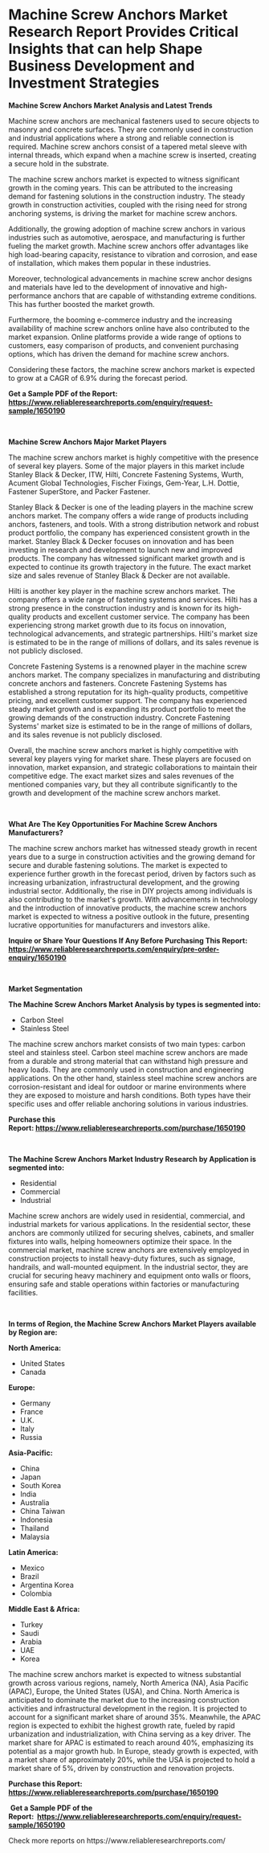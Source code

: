 <p><h1>Machine Screw Anchors Market Research Report Provides Critical Insights that can help Shape Business Development and Investment Strategies</h1></p><p><strong>Machine Screw Anchors Market Analysis and Latest Trends</strong></p>
<p><p>Machine screw anchors are mechanical fasteners used to secure objects to masonry and concrete surfaces. They are commonly used in construction and industrial applications where a strong and reliable connection is required. Machine screw anchors consist of a tapered metal sleeve with internal threads, which expand when a machine screw is inserted, creating a secure hold in the substrate.</p><p>The machine screw anchors market is expected to witness significant growth in the coming years. This can be attributed to the increasing demand for fastening solutions in the construction industry. The steady growth in construction activities, coupled with the rising need for strong anchoring systems, is driving the market for machine screw anchors.</p><p>Additionally, the growing adoption of machine screw anchors in various industries such as automotive, aerospace, and manufacturing is further fueling the market growth. Machine screw anchors offer advantages like high load-bearing capacity, resistance to vibration and corrosion, and ease of installation, which makes them popular in these industries.</p><p>Moreover, technological advancements in machine screw anchor designs and materials have led to the development of innovative and high-performance anchors that are capable of withstanding extreme conditions. This has further boosted the market growth.</p><p>Furthermore, the booming e-commerce industry and the increasing availability of machine screw anchors online have also contributed to the market expansion. Online platforms provide a wide range of options to customers, easy comparison of products, and convenient purchasing options, which has driven the demand for machine screw anchors.</p><p>Considering these factors, the machine screw anchors market is expected to grow at a CAGR of 6.9% during the forecast period.</p></p>
<p><strong>Get a Sample PDF of the Report:&nbsp; <a href="https://www.reliableresearchreports.com/enquiry/request-sample/1650190">https://www.reliableresearchreports.com/enquiry/request-sample/1650190</a></strong></p>
<p>&nbsp;</p>
<p><strong>Machine Screw Anchors Major Market Players</strong></p>
<p><p>The machine screw anchors market is highly competitive with the presence of several key players. Some of the major players in this market include Stanley Black & Decker, ITW, Hilti, Concrete Fastening Systems, Wurth, Acument Global Technologies, Fischer Fixings, Gem-Year, L.H. Dottie, Fastener SuperStore, and Packer Fastener.</p><p>Stanley Black & Decker is one of the leading players in the machine screw anchors market. The company offers a wide range of products including anchors, fasteners, and tools. With a strong distribution network and robust product portfolio, the company has experienced consistent growth in the market. Stanley Black & Decker focuses on innovation and has been investing in research and development to launch new and improved products. The company has witnessed significant market growth and is expected to continue its growth trajectory in the future. The exact market size and sales revenue of Stanley Black & Decker are not available.</p><p>Hilti is another key player in the machine screw anchors market. The company offers a wide range of fastening systems and services. Hilti has a strong presence in the construction industry and is known for its high-quality products and excellent customer service. The company has been experiencing strong market growth due to its focus on innovation, technological advancements, and strategic partnerships. Hilti's market size is estimated to be in the range of millions of dollars, and its sales revenue is not publicly disclosed.</p><p>Concrete Fastening Systems is a renowned player in the machine screw anchors market. The company specializes in manufacturing and distributing concrete anchors and fasteners. Concrete Fastening Systems has established a strong reputation for its high-quality products, competitive pricing, and excellent customer support. The company has experienced steady market growth and is expanding its product portfolio to meet the growing demands of the construction industry. Concrete Fastening Systems' market size is estimated to be in the range of millions of dollars, and its sales revenue is not publicly disclosed.</p><p>Overall, the machine screw anchors market is highly competitive with several key players vying for market share. These players are focused on innovation, market expansion, and strategic collaborations to maintain their competitive edge. The exact market sizes and sales revenues of the mentioned companies vary, but they all contribute significantly to the growth and development of the machine screw anchors market.</p></p>
<p>&nbsp;</p>
<p><strong>What Are The Key Opportunities For Machine Screw Anchors Manufacturers?</strong></p>
<p><p>The machine screw anchors market has witnessed steady growth in recent years due to a surge in construction activities and the growing demand for secure and durable fastening solutions. The market is expected to experience further growth in the forecast period, driven by factors such as increasing urbanization, infrastructural development, and the growing industrial sector. Additionally, the rise in DIY projects among individuals is also contributing to the market's growth. With advancements in technology and the introduction of innovative products, the machine screw anchors market is expected to witness a positive outlook in the future, presenting lucrative opportunities for manufacturers and investors alike.</p></p>
<p><strong>Inquire or Share Your Questions If Any Before Purchasing This Report: <a href="https://www.reliableresearchreports.com/enquiry/pre-order-enquiry/1650190">https://www.reliableresearchreports.com/enquiry/pre-order-enquiry/1650190</a></strong></p>
<p>&nbsp;</p>
<p><strong>Market Segmentation</strong></p>
<p><strong>The Machine Screw Anchors Market Analysis by types is segmented into:</strong></p>
<p><ul><li>Carbon Steel</li><li>Stainless Steel</li></ul></p>
<p><p>The machine screw anchors market consists of two main types: carbon steel and stainless steel. Carbon steel machine screw anchors are made from a durable and strong material that can withstand high pressure and heavy loads. They are commonly used in construction and engineering applications. On the other hand, stainless steel machine screw anchors are corrosion-resistant and ideal for outdoor or marine environments where they are exposed to moisture and harsh conditions. Both types have their specific uses and offer reliable anchoring solutions in various industries.</p></p>
<p><strong>Purchase this Report:&nbsp;<a href="https://www.reliableresearchreports.com/purchase/1650190">https://www.reliableresearchreports.com/purchase/1650190</a></strong></p>
<p>&nbsp;</p>
<p><strong>The Machine Screw Anchors Market Industry Research by Application is segmented into:</strong></p>
<p><ul><li>Residential</li><li>Commercial</li><li>Industrial</li></ul></p>
<p><p>Machine screw anchors are widely used in residential, commercial, and industrial markets for various applications. In the residential sector, these anchors are commonly utilized for securing shelves, cabinets, and smaller fixtures into walls, helping homeowners optimize their space. In the commercial market, machine screw anchors are extensively employed in construction projects to install heavy-duty fixtures, such as signage, handrails, and wall-mounted equipment. In the industrial sector, they are crucial for securing heavy machinery and equipment onto walls or floors, ensuring safe and stable operations within factories or manufacturing facilities.</p></p>
<p>&nbsp;</p>
<p><strong>In terms of Region, the Machine Screw Anchors Market Players available by Region are:</strong></p>
<p>
    <p> <strong> North America: </strong>
        <ul>
            <li>United States</li>
            <li>Canada</li>
        </ul>
        </p> 
    <p> <strong> Europe: </strong>
        <ul>
            <li>Germany</li>
            <li>France</li>
            <li>U.K.</li>
            <li>Italy</li>
            <li>Russia</li>
        </ul>
        </p> 
    <p> <strong> Asia-Pacific: </strong>
        <ul>
            <li>China</li>
            <li>Japan</li>
            <li>South Korea</li>
            <li>India</li>
            <li>Australia</li>
            <li>China Taiwan</li>
            <li>Indonesia</li>
            <li>Thailand</li>
            <li>Malaysia</li>
        </ul>
        </p> 
    <p> <strong> Latin America: </strong>
        <ul>
            <li>Mexico</li>
            <li>Brazil</li>
            <li>Argentina Korea</li>
            <li>Colombia</li>
        </ul>
        </p> 
    <p> <strong> Middle East & Africa: </strong>
        <ul>
            <li>Turkey</li>
            <li>Saudi</li>
            <li>Arabia</li>
            <li>UAE</li>
            <li>Korea</li>
        </ul>
    </p>
    </p>
<p><p>The machine screw anchors market is expected to witness substantial growth across various regions, namely, North America (NA), Asia Pacific (APAC), Europe, the United States (USA), and China. North America is anticipated to dominate the market due to the increasing construction activities and infrastructural development in the region. It is projected to account for a significant market share of around 35%. Meanwhile, the APAC region is expected to exhibit the highest growth rate, fueled by rapid urbanization and industrialization, with China serving as a key driver. The market share for APAC is estimated to reach around 40%, emphasizing its potential as a major growth hub. In Europe, steady growth is expected, with a market share of approximately 20%, while the USA is projected to hold a market share of 5%, driven by construction and renovation projects.</p></p>
<p><strong>Purchase this Report: <a href="https://www.reliableresearchreports.com/purchase/1650190">https://www.reliableresearchreports.com/purchase/1650190</a></strong></p>
<p>&nbsp;<strong>Get a Sample PDF of the Report:&nbsp;&nbsp;<a href="https://www.reliableresearchreports.com/enquiry/request-sample/1650190">https://www.reliableresearchreports.com/enquiry/request-sample/1650190</a></strong></p>
<p><strong></strong></p>
<p>Check more reports on https://www.reliableresearchreports.com/</p>